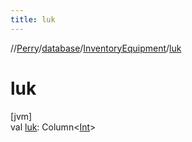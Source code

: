 ```yaml
---
title: luk
---
```

//[Perry](../../../index.html)/[database](../index.html)/[InventoryEquipment](index.html)/[luk](luk.html)



# luk



[jvm]\
val [luk](luk.html): Column<[Int](https://kotlinlang.org/api/latest/jvm/stdlib/kotlin/-int/index.html)>




